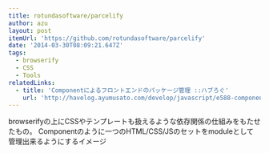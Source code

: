 ```yaml
---
title: rotundasoftware/parcelify
author: azu
layout: post
itemUrl: 'https://github.com/rotundasoftware/parcelify'
date: '2014-03-30T08:09:21.647Z'
tags:
  - browserify
  - CSS
  - Tools
relatedLinks:
  - title: 'Componentによるフロントエンドのパッケージ管理 ::ハブろぐ'
    url: 'http://havelog.ayumusato.com/develop/javascript/e588-component_package_and_dependency_and_build.html'
---
```

browserifyの上にCSSやテンプレートも扱えるような依存関係の仕組みをもたせたもの。
Componentのように一つのHTML/CSS/JSのセットをmoduleとして管理出来るようにするイメージ

